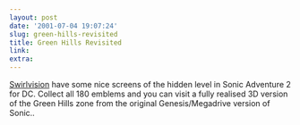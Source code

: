```yaml
---
layout: post
date: '2001-07-04 19:07:24'
slug: green-hills-revisited
title: Green Hills Revisited
link: 
extra: 
---
```


[Swirlvision](http://www.swirlvision.com/article.asp?id=422) have some nice screens of the hidden level in Sonic Adventure 2 for DC. Collect all 180 emblems and you can visit a fully realised 3D version of the Green Hills zone from the original Genesis/Megadrive version of Sonic.. 